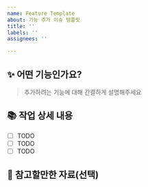 ```yaml
---
name: Feature Template
about: 기능 추가 이슈 템플릿
title: ''
labels: ''
assignees: ''

---
```


## ✨ 어떤 기능인가요?

> 추가하려는 기능에 대해 간결하게 설명해주세요

## 📚 작업 상세 내용

- [ ] TODO
- [ ] TODO
- [ ] TODO

## 👀 참고할만한 자료(선택)
